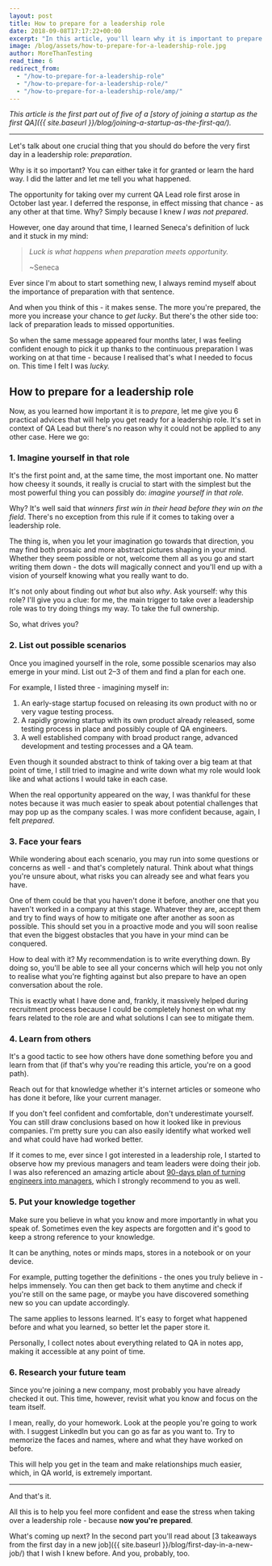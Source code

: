 ```yaml
---
layout: post
title: How to prepare for a leadership role
date: 2018-09-08T17:17:22+00:00
excerpt: "In this article, you'll learn why it is important to prepare for a leadership role followed by 6 practical tips on how to do it right."
image: /blog/assets/how-to-prepare-for-a-leadership-role.jpg
author: MoreThanTesting
read_time: 6
redirect_from:
  - "/how-to-prepare-for-a-leadership-role"
  - "/how-to-prepare-for-a-leadership-role/"
  - "/how-to-prepare-for-a-leadership-role/amp/"
---
```


_This article is the first part out of five of a [story of joining a startup as the first QA]({{ site.baseurl }}/blog/joining-a-startup-as-the-first-qa/)._

* * *

Let's talk about one crucial thing that you should do before the very first day in a leadership role: _preparation_.

Why is it so important? You can either take it for granted or learn the hard way. I did the latter and let me tell you what happened.

The opportunity for taking over my current QA Lead role first arose in October last year. I deferred the response, in effect missing that chance - as any other at that time. Why? Simply because I knew _I was not prepared_.

However, one day around that time, I learned Seneca's definition of luck and it stuck in my mind:

> _Luck is what happens when preparation meets opportunity._
>
> ~Seneca

Ever since I'm about to start something new, I always remind myself about the importance of preparation with that sentence.

And when you think of this - it makes sense. The more you're prepared, the more you increase your chance to _get lucky_. But there's the other side too: lack of preparation leads to missed opportunities.

So when the same message appeared four months later, I was feeling confident enough to pick it up thanks to the continuous preparation I was working on at that time - because I realised that's what I needed to focus on. This time I felt I was _lucky._

## **How to prepare for a leadership role**

Now, as you learned how important it is to _prepare_, let me give you 6 practical advices that will help you get ready for a leadership role. It's set in context of QA Lead but there's no reason why it could not be applied to any other case. Here we go:

### **1. Imagine yourself in that role**

It's the first point and, at the same time, the most important one. No matter how cheesy it sounds, it really is crucial to start with the simplest but the most powerful thing you can possibly do: _imagine yourself in that role._

Why? It's well said that _winners first win in their head before they win on the field_. There's no exception from this rule if it comes to taking over a leadership role.

The thing is, when you let your imagination go towards that direction, you may find both prosaic and more abstract pictures shaping in your mind. Whether they seem possible or not, welcome them all as you go and start writing them down - the dots will magically connect and you'll end up with a vision of yourself knowing what you really want to do.

It's not only about finding out _what_ but also _why_. Ask yourself: why this role? I'll give you a clue: for me, the main trigger to take over a leadership role was to try doing things my way. To take the full ownership.

So, what drives you?

### **2. List out possible scenarios**

Once you imagined yourself in the role, some possible scenarios may also emerge in your mind. List out 2–3 of them and find a plan for each one.

For example, I listed three - imagining myself in:

  1. An early-stage startup focused on releasing its own product with no or very vague testing process.
  2. A rapidly growing startup with its own product already released, some testing process in place and possibly couple of QA engineers.
  3. A well established company with broad product range, advanced development and testing processes and a QA team.

Even though it sounded abstract to think of taking over a big team at that point of time, I still tried to imagine and write down what my role would look like and what actions I would take in each case.

When the real opportunity appeared on the way, I was thankful for these notes because it was much easier to speak about potential challenges that may pop up as the company scales. I was more confident because, again, I felt _prepared_.

### **3. Face your fears**

While wondering about each scenario, you may run into some questions or concerns as well - and that's completely natural. Think about what things you're unsure about, what risks you can already see and what fears you have.

One of them could be that you haven't done it before, another one that you haven't worked in a company at this stage. Whatever they are, accept them and try to find ways of how to mitigate one after another as soon as possible. This should set you in a proactive mode and you will soon realise that even the biggest obstacles that you have in your mind can be conquered.

How to deal with it? My recommendation is to write everything down. By doing so, you'll be able to see all your concerns which will help you not only to realise what you're fighting against but also prepare to have an open conversation about the role.

This is exactly what I have done and, frankly, it massively helped during recruitment process because I could be completely honest on what my fears related to the role are and what solutions I can see to mitigate them.

### **4. Learn from others**

It's a good tactic to see how others have done something before you and learn from that (if that's why you're reading this article, you're on a good path).

Reach out for that knowledge whether it's internet articles or someone who has done it before, like your current manager.

If you don't feel confident and comfortable, don't underestimate yourself. You can still draw conclusions based on how it looked like in previous companies. I'm pretty sure you can also easily identify what worked well and what could have had worked better.

If it comes to me, ever since I got interested in a leadership role, I started to observe how my previous managers and team leaders were doing their job. I was also referenced an amazing article about <a href="http://firstround.com/review/this-90-day-plan-turns-engineers-into-remarkable-managers/" rel="nofollow">90-days plan of turning engineers into managers</a>, which I strongly recommend to you as well.

### **5. Put your knowledge together**

Make sure you believe in what you know and more importantly in what you speak of. Sometimes even the key aspects are forgotten and it's good to keep a strong reference to your knowledge.

It can be anything, notes or minds maps, stores in a notebook or on your device.

For example, putting together the definitions - the ones you truly believe in - helps immensely. You can then get back to them anytime and check if you're still on the same page, or maybe you have discovered something new so you can update accordingly.

The same applies to lessons learned. It's easy to forget what happened before and what you learned, so better let the paper store it.

Personally, I collect notes about everything related to QA in notes app, making it accessible at any point of time.

### **6. Research your future team**

Since you're joining a new company, most probably you have already checked it out. This time, however, revisit what you know and focus on the team itself.

I mean, really, do your homework. Look at the people you're going to work with. I suggest LinkedIn but you can go as far as you want to. Try to memorize the faces and names, where and what they have worked on before.

This will help you get in the team and make relationships much easier, which, in QA world, is extremely important.

* * *

And that's it.

All this is to help you feel more confident and ease the stress when taking over a leadership role - because **now you're prepared**.

What's coming up next? In the second part you'll read about [3 takeaways from the first day in a new job]({{ site.baseurl }}/blog/first-day-in-a-new-job/) that I wish I knew before. And you, probably, too.
